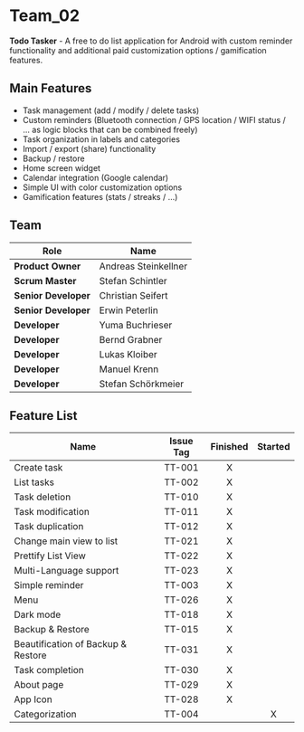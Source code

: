 # Team_02
**Todo Tasker** - A free to do list application for Android with custom reminder functionality and additional paid customization options / gamification features.

## Main Features
- Task management (add / modify / delete tasks)
- Custom reminders (Bluetooth connection / GPS location / WIFI status / ... as logic blocks that can be combined freely)
- Task organization in labels and categories
- Import / export (share) functionality
- Backup / restore
- Home screen widget
- Calendar integration (Google calendar)
- Simple UI with color customization options
- Gamification features (stats / streaks / ...)

## Team
| Role | Name |
| ---- | ---- |
| **Product Owner** | Andreas Steinkellner |
| **Scrum Master** | Stefan Schintler |
| **Senior Developer** | Christian Seifert |
| **Senior Developer** | Erwin Peterlin |
| **Developer** | Yuma Buchrieser |
| **Developer** | Bernd Grabner |
| **Developer** | Lukas Kloiber |
| **Developer** | Manuel Krenn 
| **Developer** | Stefan Schörkmeier |

## Feature List
| Name | Issue Tag | Finished | Started |
| --- | :---: | :---: | :---: |
| Create task | TT-001 | X | |
| List tasks | TT-002 | X | |
| Task deletion | TT-010 | X | |
| Task modification | TT-011 | X | |
| Task duplication | TT-012 | X | |
| Change main view to list | TT-021 | X | |
| Prettify List View | TT-022 | X | |
| Multi-Language support | TT-023 | X | |
| Simple reminder | TT-003 | X | |
| Menu | TT-026 | X | |
| Dark mode | TT-018 | X | |
| Backup & Restore | TT-015 | X | |
| Beautification of Backup & Restore | TT-031 | X | |
| Task completion | TT-030 | X | |
| About page | TT-029 | X | |
| App Icon | TT-028 | X | |
| Categorization | TT-004 | | X |

